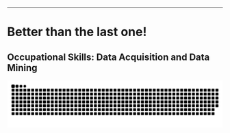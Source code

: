 ***
# Better than the last one!
## Occupational Skills: Data Acquisition and Data Mining


<picture>
  <source media="(prefers-color-scheme: dark)" srcset="https://raw.githubusercontent.com/QuanMa722/QuanMa722/output/github-contribution-grid-snake-dark.svg" />
  <source media="(prefers-color-scheme: light)" srcset="https://raw.githubusercontent.com/QuanMa722/QuanMa722/output/github-contribution-grid-snake.svg" />
  <img alt="github-snake" src="https://raw.githubusercontent.com/QuanMa722/QuanMa722/output/github-contribution-grid-snake.svg" />
</picture> 



